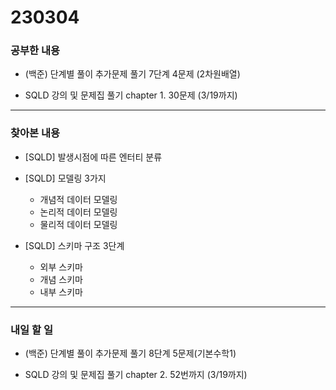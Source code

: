 # 230304

### 공부한 내용

- (백준) 단계별 풀이 추가문제 풀기 7단계 4문제 (2차원배열)

- SQLD 강의 및 문제집 풀기 chapter 1. 30문제 (3/19까지)

---

### 찾아본 내용

- [SQLD] 발생시점에 따른 엔터티 분류

- [SQLD] 모델링 3가지

  - 개념적 데이터 모델링
  - 논리적 데이터 모델링
  - 물리적 데이터 모델링

- [SQLD] 스키마 구조 3단계

  - 외부 스키마
  - 개념 스키마
  - 내부 스키마

---

### 내일 할 일

- (백준) 단계별 풀이 추가문제 풀기 8단계 5문제(기본수학1)

- SQLD 강의 및 문제집 풀기 chapter 2. 52번까지 (3/19까지)

